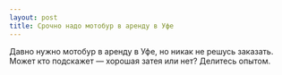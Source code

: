 ```yaml
---
layout: post 
title: Срочно надо мотобур в аренду в Уфе 
--- 
```

Давно нужно мотобур в аренду в Уфе, но никак не решусь заказать. Может кто подскажет — хорошая затея или нет? Делитесь опытом.